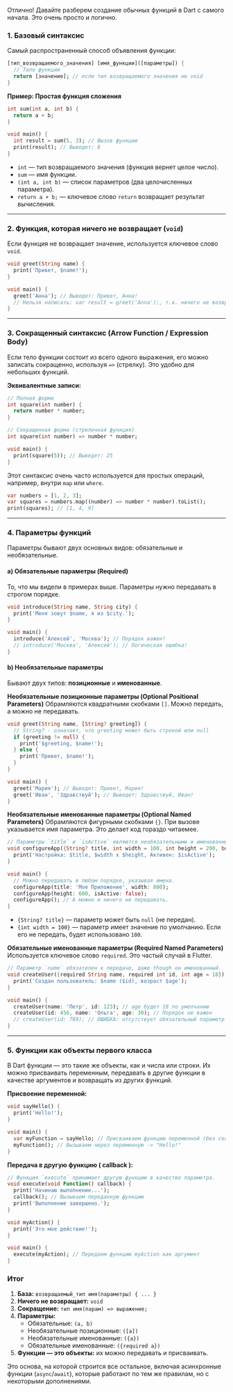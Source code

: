 Отлично! Давайте разберем создание обычных функций в Dart с самого начала. Это очень просто и логично.

### 1. Базовый синтаксис

Самый распространенный способ объявления функции:

```dart
[тип_возвращаемого_значения] [имя_функции]([параметры]) {
  // Тело функции
  return [значение]; // если тип возвращаемого значения не void
}
```

**Пример: Простая функция сложения**

```dart
int sum(int a, int b) {
  return a + b;
}

void main() {
  int result = sum(5, 3); // Вызов функции
  print(result); // Выведет: 8
}
```

*   `int` — тип возвращаемого значения (функция вернет целое число).
*   `sum` — имя функции.
*   `(int a, int b)` — список параметров (два целочисленных параметра).
*   `return a + b;` — ключевое слово `return` возвращает результат вычисления.

---

### 2. Функция, которая ничего не возвращает (`void`)

Если функция не возвращает значение, используется ключевое слово `void`.

```dart
void greet(String name) {
  print('Привет, $name!');
}

void main() {
  greet('Анна'); // Выведет: Привет, Анна!
  // Нельзя написать: var result = greet('Anna');, т.к. ничего не возвращается.
}
```

---

### 3. Сокращенный синтаксис (Arrow Function / Expression Body)

Если тело функции состоит из всего одного выражения, его можно записать сокращенно, используя `=>` (стрелку). Это удобно для небольших функций.

**Эквивалентные записи:**

```dart
// Полная форма
int square(int number) {
  return number * number;
}

// Сокращенная форма (стрелочная функция)
int square(int number) => number * number;

void main() {
  print(square(5)); // Выведет: 25
}
```

Этот синтаксис очень часто используется для простых операций, например, внутри `map` или `where`.

```dart
var numbers = [1, 2, 3];
var squares = numbers.map((number) => number * number).toList();
print(squares); // [1, 4, 9]
```

---

### 4. Параметры функций

Параметры бывают двух основных видов: обязательные и необязательные.

#### a) Обязательные параметры (Required)

То, что мы видели в примерах выше. Параметры нужно передавать в строгом порядке.

```dart
void introduce(String name, String city) {
  print('Меня зовут $name, я из $city.');
}

void main() {
  introduce('Алексей', 'Москва'); // Порядок важен!
  // introduce('Москва', 'Алексей'); // Логическая ошибка!
}
```

#### b) Необязательные параметры

Бывают двух типов: **позиционные** и **именованные**.

**Необязательные позиционные параметры (Optional Positional Parameters)**
Обрамляются квадратными скобками `[]`. Можно передать, а можно не передавать.

```dart
void greet(String name, [String? greeting]) {
  // String? - означает, что greeting может быть строкой или null
  if (greeting != null) {
    print('$greeting, $name!');
  } else {
    print('Привет, $name!');
  }
}

void main() {
  greet('Мария'); // Выведет: Привет, Мария!
  greet('Иван', 'Здравствуй'); // Выведет: Здравствуй, Иван!
}
```

**Необязательные именованные параметры (Optional Named Parameters)**
Обрамляются фигурными скобками `{}`. При вызове указывается имя параметра. Это делает код гораздо читаемее.

```dart
// Параметры `title` и `isActive` являются необязательными и именованными.
void configureApp({String? title, int width = 100, int height = 200, bool isActive = true}) {
  print('Настройка: $title, $width x $height, Активен: $isActive');
}

void main() {
  // Можно передавать в любом порядке, указывая имена.
  configureApp(title: 'Мое Приложение', width: 800);
  configureApp(height: 600, isActive: false);
  configureApp(); // А можно и ничего не передавать.
}
```
*   `{String? title}` — параметр может быть `null` (не передан).
*   `{int width = 100}` — параметр имеет значение по умолчанию. Если его не передать, будет использовано `100`.

**Обязательные именованные параметры (Required Named Parameters)**
Используется ключевое слово `required`. Это частый случай в Flutter.

```dart
// Параметр `name` обязателен к передаче, даже though он именованный.
void createUser({required String name, required int id, int age = 18}) {
  print('Создан пользователь: $name ($id), возраст $age');
}

void main() {
  createUser(name: 'Петр', id: 123); // age будет 18 по умолчанию
  createUser(id: 456, name: 'Ольга', age: 30); // Порядок не важен
  // createUser(id: 789); // ОШИБКА: отсутствует обязательный параметр 'name'
}
```

---

### 5. Функции как объекты первого класса

В Dart функции — это такие же объекты, как и числа или строки. Их можно присваивать переменным, передавать в другие функции в качестве аргументов и возвращать из других функций.

**Присвоение переменной:**
```dart
void sayHello() {
  print('Hello!');
}

void main() {
  var myFunction = sayHello; // Присваиваем функцию переменной (без скобок!)
  myFunction(); // Вызываем через переменную -> "Hello!"
}
```

**Передача в другую функцию ( callback ):**
```dart
// Функция `execute` принимает другую функцию в качестве параметра.
void execute(void Function() callback) {
  print('Начинаю выполнение...');
  callback(); // Вызываем переданную функцию
  print('Выполнение завершено.');
}

void myAction() {
  print('Это мое действие!');
}

void main() {
  execute(myAction); // Передаем функцию myAction как аргумент
}
```

### Итог

1.  **База:** `возвращаемый_тип имя(параметры) { ... }`
2.  **Ничего не возвращает:** `void`
3.  **Сокращение:** `тип имя(парам) => выражение;`
4.  **Параметры:**
    *   Обязательные: `(a, b)`
    *   Необязательные позиционные: `([a])`
    *   Необязательные именованные: `({a})`
    *   Обязательные именованные: `({required a})`
5.  **Функции — это объекты:** их можно передавать и присваивать.

Это основа, на которой строится все остальное, включая асинхронные функции (`async`/`await`), которые работают по тем же правилам, но с некоторыми дополнениями.